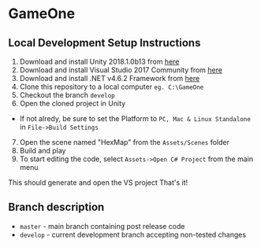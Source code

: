 # GameOne
## Local Development Setup Instructions

1. Download and install Unity 2018.1.0b13 from [here](https://unity3d.com/unity/beta/unity2018.1.0b13)
2. Download and install Visual Studio 2017 Community from [here](https://www.visualstudio.com/downloads)
3. Download and install .NET v4.6.2 Framework from [here](https://www.microsoft.com/en-us/download/details.aspx?id=53344)
4. Clone this repository to a local computer `eg. C:\GameOne`
5. Checkout the branch `develop`
6. Open the cloned project in Unity 
- If not alredy, be sure to set the Platform to `PC, Mac & Linux Standalone` in `File->Build Settings`
7. Open the scene named "HexMap" from the `Assets/Scenes` folder
8. Build and play
9. To start editing the code, select `Assets->Open C# Project` from the main menu

This should generate and open the VS project
That's it!


## Branch description
- `master` - main branch containing post release code
- `develop` - current development branch accepting non-tested changes

